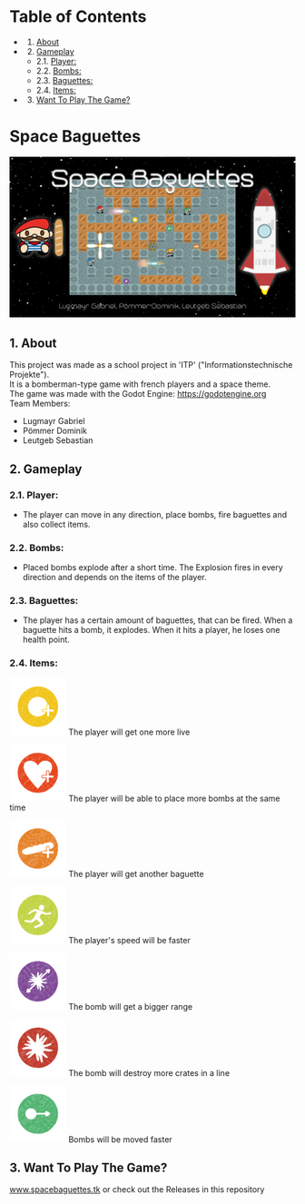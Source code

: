# Table of Contents
* 1. [About](#About)
* 2. [Gameplay](#Gameplay)
	* 2.1. [Player:](#Player)
	* 2.2. [Bombs:](#Bombs)
	* 2.3. [Baguettes:](#Baguettes)
	* 2.4. [Items:](#Items)
* 3. [Want To Play The Game?](#WannaPlaytheGame)

# Space Baguettes 
<img src="https://github.com/dominik-pm/SpaceBaguettes/blob/master/Project/Assets/Artwork/SplashArt2.png" alt="SpaceBaguettes Splash Screen"> 

##  1. <a name='About'></a>About
This project was made as a school project in 'ITP' ("Informationstechnische Projekte"). <br/>
It is a bomberman-type game with french players and a space theme.<br/>
The game was made with the Godot Engine: https://godotengine.org <br/>
Team Members:
- Lugmayr Gabriel
- Pömmer Dominik
- Leutgeb Sebastian

##  2. <a name='Gameplay'></a>Gameplay
###  2.1. <a name='Player'></a>Player:
- The player can move in any direction, place bombs, fire baguettes and also collect items.

###  2.2. <a name='Bombs'></a>Bombs:
- Placed bombs explode after a short time. The Explosion fires in every direction and depends on the items of the player.

###  2.3. <a name='Baguettes'></a>Baguettes:
- The player has a certain amount of baguettes, that can be fired. When a baguette hits a bomb, it explodes. When it hits a player, he loses one health point.

###  2.4. <a name='Items'></a>Items:
<img src="https://github.com/dominik-pm/SpaceBaguettes/blob/master/Project/Assets/Game/Items/MoreBombs.png" alt="MoreBombs" width="100"/> The player will get one more live

<img src="https://github.com/dominik-pm/SpaceBaguettes/blob/master/Project/Assets/Game/Items/ExtraLive.png" alt="ExtraLive" width="100"/> The player will be able to place more bombs at the same time

<img src="https://github.com/dominik-pm/SpaceBaguettes/blob/master/Project/Assets/Game/Items/Baguettes.png" alt="MoreBaguettes" width="100"/> The player will get another baguette

<img src="https://github.com/dominik-pm/SpaceBaguettes/blob/master/Project/Assets/Game/Items/FastBoots.png" alt="FastBoots" width="100"/> The player's speed will be faster

<img src="https://github.com/dominik-pm/SpaceBaguettes/blob/master/Project/Assets/Game/Items/BombRange.png" alt="BombRange" width="100"/> The bomb will get a bigger range

<img src="https://github.com/dominik-pm/SpaceBaguettes/blob/master/Project/Assets/Game/Items/StrongerExplosions.png" alt="StrongerExplosions" width="100"/> The bomb will destroy more crates in a line

<img src="https://github.com/dominik-pm/SpaceBaguettes/blob/master/Project/Assets/Game/Items/BombMove.png" alt="BombMove" width="100"/> Bombs will be moved faster

##  3. <a name='WannaPlaytheGame'></a>Want To Play The Game?
www.spacebaguettes.tk
or check out the Releases in this repository
